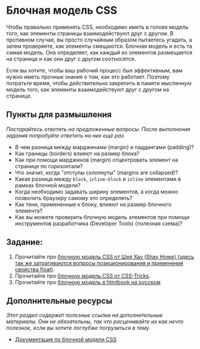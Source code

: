 # Блочная модель CSS

Чтобы правильно применять CSS, необходимо иметь в голове модель того, как элементы страницы взаимодействуют друг с другом. В противном случае, вы просто случайным образом пытаетесь угадать, а затем проверяете, как элементы смещаются. Блочная модель и есть та самая модель. Она определяет, как каждый из элементов размещается на странице и как они друг с другом соотносятся.

Если вы хотите, чтобы ваш рабочий процесс был эффективным, вам нужно иметь прочные знания о том, как это работает. Поэтому потратьте время, чтобы действительно закрепить в памяти мысленную модель того, как элементы взаимодействуют друг с другом на странице.

## Пункты для размышления

_Постарайтесь ответить на предложенные вопросы. После выполнения задания попробуйте ответить на них ещё раз_

+ В чем разница между марджинами (margin) и паддингами (padding)?
+ Как границы (borders) влияют на размер блока?
+ Как при помощи марджинов (margin) отцентровать элемент на странице по горизонтали?
+ Что значит, когда "отступы схлопнуты" (margins are collapsed)?
+ Какая разница между `block`, `inline-block` и `inline` элементами в рамках блочной модели?
+ Когда необходимо задавать ширину элементов, а когда можно позволить браузеру самому это определять?
+ Как тени, примененные к блоку, влияют на размер блочного элемента?
+ Как вы можете проверить блочную модель элементов при помощи инструментов разработчика (Developer Tools) (полезная схема)?

## Задание:

1. Прочитайте про [блочную модель CSS от Шея Хау (Shay Howe) (здесь так же затрагиваются вопросы позиционирования и применения свойства float)](http://learn.shayhowe.com/html-css/box-model).
2. Прочитайте про [блочную модель CSS от CSS-Tricks](http://css-tricks.com/the-css-box-model/).
3. Прочитайте про [блочную модель в htmlbook на русском](http://htmlbook.ru/samlayout/blochnaya-verstka/blochnaya-model)

## Дополнительные ресурсы

_Этот раздел содержит полезные ссылки на дополнительные материалы. Они не обязательны, так что расценивайте их как нечто полезное, если вы хотите поглубже погрузиться в тему._

+ [Документация по блочной модели CSS](http://www.w3schools.com/css/css_boxmodel.asp)
